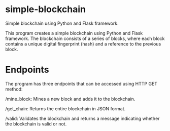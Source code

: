 # simple-blockchain
Simple blockchain using Python and Flask framework.


This program creates a simple blockchain using Python and Flask framework. The blockchain consists of a series of blocks, where each block contains a unique digital fingerprint (hash) and a reference to the previous block.

# Endpoints
The program has three endpoints that can be accessed using HTTP GET method:

/mine_block: Mines a new block and adds it to the blockchain.

/get_chain: Returns the entire blockchain in JSON format.

/valid: Validates the blockchain and returns a message indicating whether the blockchain is valid or not.
